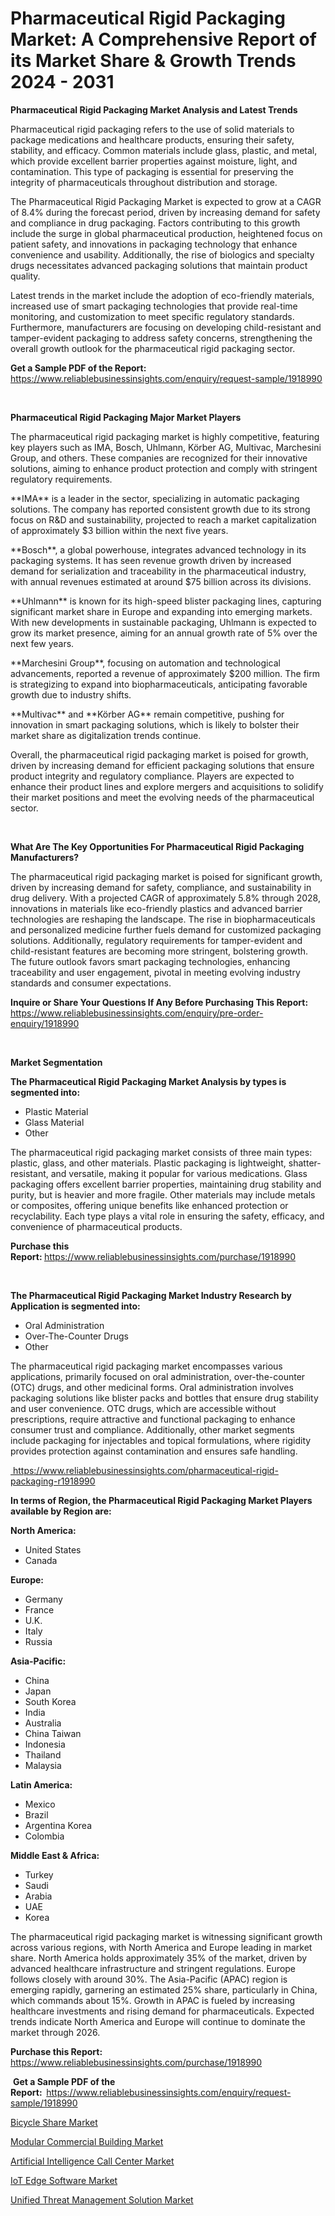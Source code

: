 <p><h1>Pharmaceutical Rigid Packaging Market: A Comprehensive Report of its Market Share & Growth Trends 2024 - 2031</h1></p><p><strong>Pharmaceutical Rigid Packaging Market Analysis and Latest Trends</strong></p>
<p><p>Pharmaceutical rigid packaging refers to the use of solid materials to package medications and healthcare products, ensuring their safety, stability, and efficacy. Common materials include glass, plastic, and metal, which provide excellent barrier properties against moisture, light, and contamination. This type of packaging is essential for preserving the integrity of pharmaceuticals throughout distribution and storage.</p><p>The Pharmaceutical Rigid Packaging Market is expected to grow at a CAGR of 8.4% during the forecast period, driven by increasing demand for safety and compliance in drug packaging. Factors contributing to this growth include the surge in global pharmaceutical production, heightened focus on patient safety, and innovations in packaging technology that enhance convenience and usability. Additionally, the rise of biologics and specialty drugs necessitates advanced packaging solutions that maintain product quality.</p><p>Latest trends in the market include the adoption of eco-friendly materials, increased use of smart packaging technologies that provide real-time monitoring, and customization to meet specific regulatory standards. Furthermore, manufacturers are focusing on developing child-resistant and tamper-evident packaging to address safety concerns, strengthening the overall growth outlook for the pharmaceutical rigid packaging sector.</p></p>
<p><strong>Get a Sample PDF of the Report:&nbsp;</strong> <a href="https://www.reliablebusinessinsights.com/enquiry/request-sample/1918990?utm_campaign=1765&utm_medium=2&utm_source=Github&utm_content=ia&utm_term=24102024&utm_id=pharmaceutical-rigid-packaging">https://www.reliablebusinessinsights.com/enquiry/request-sample/1918990</a></p>
<p>&nbsp;</p>
<p><strong>Pharmaceutical Rigid Packaging Major Market Players</strong></p>
<p><p>The pharmaceutical rigid packaging market is highly competitive, featuring key players such as IMA, Bosch, Uhlmann, Körber AG, Multivac, Marchesini Group, and others. These companies are recognized for their innovative solutions, aiming to enhance product protection and comply with stringent regulatory requirements.</p><p>**IMA** is a leader in the sector, specializing in automatic packaging solutions. The company has reported consistent growth due to its strong focus on R&D and sustainability, projected to reach a market capitalization of approximately $3 billion within the next five years.</p><p>**Bosch**, a global powerhouse, integrates advanced technology in its packaging systems. It has seen revenue growth driven by increased demand for serialization and traceability in the pharmaceutical industry, with annual revenues estimated at around $75 billion across its divisions.</p><p>**Uhlmann** is known for its high-speed blister packaging lines, capturing significant market share in Europe and expanding into emerging markets. With new developments in sustainable packaging, Uhlmann is expected to grow its market presence, aiming for an annual growth rate of 5% over the next few years.</p><p>**Marchesini Group**, focusing on automation and technological advancements, reported a revenue of approximately $200 million. The firm is strategizing to expand into biopharmaceuticals, anticipating favorable growth due to industry shifts.</p><p>**Multivac** and **Körber AG** remain competitive, pushing for innovation in smart packaging solutions, which is likely to bolster their market share as digitalization trends continue.</p><p>Overall, the pharmaceutical rigid packaging market is poised for growth, driven by increasing demand for efficient packaging solutions that ensure product integrity and regulatory compliance. Players are expected to enhance their product lines and explore mergers and acquisitions to solidify their market positions and meet the evolving needs of the pharmaceutical sector.</p></p>
<p>&nbsp;</p>
<p><strong>What Are The Key Opportunities For Pharmaceutical Rigid Packaging Manufacturers?</strong></p>
<p><p>The pharmaceutical rigid packaging market is poised for significant growth, driven by increasing demand for safety, compliance, and sustainability in drug delivery. With a projected CAGR of approximately 5.8% through 2028, innovations in materials like eco-friendly plastics and advanced barrier technologies are reshaping the landscape. The rise in biopharmaceuticals and personalized medicine further fuels demand for customized packaging solutions. Additionally, regulatory requirements for tamper-evident and child-resistant features are becoming more stringent, bolstering growth. The future outlook favors smart packaging technologies, enhancing traceability and user engagement, pivotal in meeting evolving industry standards and consumer expectations.</p></p>
<p><strong>Inquire or Share Your Questions If Any Before Purchasing This Report:</strong> <a href="https://www.reliablebusinessinsights.com/enquiry/pre-order-enquiry/1918990?utm_campaign=1765&utm_medium=2&utm_source=Github&utm_content=ia&utm_term=24102024&utm_id=pharmaceutical-rigid-packaging">https://www.reliablebusinessinsights.com/enquiry/pre-order-enquiry/1918990</a></p>
<p>&nbsp;</p>
<p><strong>Market Segmentation</strong></p>
<p><strong>The Pharmaceutical Rigid Packaging Market Analysis by types is segmented into:</strong></p>
<p><ul><li>Plastic Material</li><li>Glass Material</li><li>Other</li></ul></p>
<p><p>The pharmaceutical rigid packaging market consists of three main types: plastic, glass, and other materials. Plastic packaging is lightweight, shatter-resistant, and versatile, making it popular for various medications. Glass packaging offers excellent barrier properties, maintaining drug stability and purity, but is heavier and more fragile. Other materials may include metals or composites, offering unique benefits like enhanced protection or recyclability. Each type plays a vital role in ensuring the safety, efficacy, and convenience of pharmaceutical products.</p></p>
<p><strong>Purchase this Report:&nbsp;</strong><a href="https://www.reliablebusinessinsights.com/purchase/1918990?utm_campaign=1765&utm_medium=2&utm_source=Github&utm_content=ia&utm_term=24102024&utm_id=pharmaceutical-rigid-packaging">https://www.reliablebusinessinsights.com/purchase/1918990</a></p>
<p>&nbsp;</p>
<p><strong>The Pharmaceutical Rigid Packaging Market Industry Research by Application is segmented into:</strong></p>
<p><ul><li>Oral Administration</li><li>Over-The-Counter Drugs</li><li>Other</li></ul></p>
<p><p>The pharmaceutical rigid packaging market encompasses various applications, primarily focused on oral administration, over-the-counter (OTC) drugs, and other medicinal forms. Oral administration involves packaging solutions like blister packs and bottles that ensure drug stability and user convenience. OTC drugs, which are accessible without prescriptions, require attractive and functional packaging to enhance consumer trust and compliance. Additionally, other market segments include packaging for injectables and topical formulations, where rigidity provides protection against contamination and ensures safe handling.</p></p>
<p><a href="https://www.reliablebusinessinsights.com/pharmaceutical-rigid-packaging-r1918990?utm_campaign=1765&utm_medium=2&utm_source=Github&utm_content=ia&utm_term=24102024&utm_id=pharmaceutical-rigid-packaging">&nbsp;https://www.reliablebusinessinsights.com/pharmaceutical-rigid-packaging-r1918990</a></p>
<p><strong>In terms of Region, the Pharmaceutical Rigid Packaging Market Players available by Region are:</strong></p>
<p>
    <p> <strong> North America: </strong>
        <ul>
            <li>United States</li>
            <li>Canada</li>
        </ul>
        </p> 
    <p> <strong> Europe: </strong>
        <ul>
            <li>Germany</li>
            <li>France</li>
            <li>U.K.</li>
            <li>Italy</li>
            <li>Russia</li>
        </ul>
        </p> 
    <p> <strong> Asia-Pacific: </strong>
        <ul>
            <li>China</li>
            <li>Japan</li>
            <li>South Korea</li>
            <li>India</li>
            <li>Australia</li>
            <li>China Taiwan</li>
            <li>Indonesia</li>
            <li>Thailand</li>
            <li>Malaysia</li>
        </ul>
        </p> 
    <p> <strong> Latin America: </strong>
        <ul>
            <li>Mexico</li>
            <li>Brazil</li>
            <li>Argentina Korea</li>
            <li>Colombia</li>
        </ul>
        </p> 
    <p> <strong> Middle East & Africa: </strong>
        <ul>
            <li>Turkey</li>
            <li>Saudi</li>
            <li>Arabia</li>
            <li>UAE</li>
            <li>Korea</li>
        </ul>
    </p>
    </p>
<p><p>The pharmaceutical rigid packaging market is witnessing significant growth across various regions, with North America and Europe leading in market share. North America holds approximately 35% of the market, driven by advanced healthcare infrastructure and stringent regulations. Europe follows closely with around 30%. The Asia-Pacific (APAC) region is emerging rapidly, garnering an estimated 25% share, particularly in China, which commands about 15%. Growth in APAC is fueled by increasing healthcare investments and rising demand for pharmaceuticals. Expected trends indicate North America and Europe will continue to dominate the market through 2026.</p></p>
<p><strong>Purchase this Report: </strong><a href="https://www.reliablebusinessinsights.com/purchase/1918990?utm_campaign=1765&utm_medium=2&utm_source=Github&utm_content=ia&utm_term=24102024&utm_id=pharmaceutical-rigid-packaging">https://www.reliablebusinessinsights.com/purchase/1918990</a></p>
<p>&nbsp;<strong>Get a Sample PDF of the Report:&nbsp;&nbsp;</strong><a href="https://www.reliablebusinessinsights.com/enquiry/request-sample/1918990?utm_campaign=1765&utm_medium=2&utm_source=Github&utm_content=ia&utm_term=24102024&utm_id=pharmaceutical-rigid-packaging">https://www.reliablebusinessinsights.com/enquiry/request-sample/1918990</a></p>
<p><strong></strong></p>
<p><p><a href="https://www.linkedin.com/pulse/bicycle-share-market-industry-landscape-growth-trajectories-voghc?utm_campaign=1765&utm_medium=2&utm_source=Github&utm_content=ia&utm_term=24102024&utm_id=pharmaceutical-rigid-packaging">Bicycle Share Market</a></p><p><a href="https://www.linkedin.com/pulse/global-modular-commercial-building-market-focus-application-xcf5e?utm_campaign=1765&utm_medium=2&utm_source=Github&utm_content=ia&utm_term=24102024&utm_id=pharmaceutical-rigid-packaging">Modular Commercial Building Market</a></p><p><a href="https://www.linkedin.com/pulse/emerging-artificial-intelligence-call-center-market-opportunities-maf0e?utm_campaign=1765&utm_medium=2&utm_source=Github&utm_content=ia&utm_term=24102024&utm_id=pharmaceutical-rigid-packaging">Artificial Intelligence Call Center Market</a></p><p><a href="https://www.linkedin.com/pulse/iot-edge-software-momentum-charting-76-cagr-path-2024-2031-8yrxc?utm_campaign=1765&utm_medium=2&utm_source=Github&utm_content=ia&utm_term=24102024&utm_id=pharmaceutical-rigid-packaging">IoT Edge Software Market</a></p><p><a href="https://www.linkedin.com/pulse/global-unified-threat-management-solution-market-opportunities-tmscc?utm_campaign=1765&utm_medium=2&utm_source=Github&utm_content=ia&utm_term=24102024&utm_id=pharmaceutical-rigid-packaging">Unified Threat Management Solution Market</a></p></p>